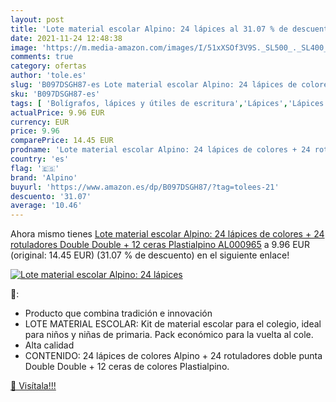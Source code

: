 ```yaml
---
layout: post
title: 'Lote material escolar Alpino: 24 lápices al 31.07 % de descuento'
date: 2021-11-24 12:48:38
image: 'https://m.media-amazon.com/images/I/51xXSOf3V9S._SL500_._SL400_.jpg'
comments: true
category: ofertas
author: 'tole.es'
slug: 'B097DSGH87-es Lote material escolar Alpino: 24 lápices de colores + 24...'
sku: 'B097DSGH87-es'
tags: [ 'Bolígrafos, lápices y útiles de escritura','Lápices','Lápices de madera','Oficina y papelería','alpino','escolar','lápices','material','rotuladores', ]
actualPrice: 9.96 EUR
currency: EUR
price: 9.96
comparePrice: 14.45 EUR
prodname: 'Lote material escolar Alpino: 24 lápices de colores + 24 rotuladores Double Double + 12 ceras Plastialpino  AL000965'
country: 'es'
flag: '🇪🇸'
brand: 'Alpino'
buyurl: 'https://www.amazon.es/dp/B097DSGH87/?tag=tolees-21'
descuento: '31.07'
average: '10.46'
---
```


Ahora mismo tienes [Lote material escolar Alpino: 24 lápices de colores + 24 rotuladores Double Double + 12 ceras Plastialpino  AL000965](https://www.amazon.es/dp/B097DSGH87/?tag=tolees-21) a 9.96 EUR (original: 14.45 EUR) (31.07 %  de descuento) en el siguiente enlace!

[![Lote material escolar Alpino: 24 lápices](https://m.media-amazon.com/images/I/51xXSOf3V9S._SL500_._SL400_.jpg)](https://www.amazon.es/dp/B097DSGH87/?tag=tolees-21)

🔎:

- Producto que combina tradición e innovación
- LOTE MATERIAL ESCOLAR: Kit de material escolar para el colegio, ideal para niños y niñas de primaria. Pack económico para la vuelta al cole.
- Alta calidad
- CONTENIDO: 24 lápices de colores Alpino + 24 rotuladores doble punta Double Double + 12 ceras de colores Plastialpino.

[🛒 Visítala!!!](https://www.amazon.es/dp/B097DSGH87/?tag=tolees-21)

